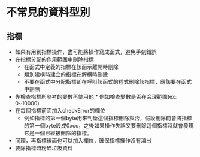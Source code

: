 # 不常見的資料型別
## 指標
* 如果有用到指標操作，盡可能將操作寫成函式，避免手刻錯誤
* 在指標分配的作用範圍中刪除指標
	* 在函式中定義的指標在該函示離開時刪除
	* 類別建構時建立的指標在解構時刪除
	* 不要在函式中分配指標卻在呼叫該函式的程式刪除該指標，應該要在函式中刪除
* 先檢查指標所參考的變數再使用他
		* 例如檢查變數是否在合理範圍(ex: 0~10000)
* 在每個指標前面加入checkError的欄位
	* 例如指標的第一個byte用來判斷這個指標刪除與否，假設刪除前會將指標的第一個byte設成0xcc，之後如果操作失誤又要刪除這個指標時就會發現它是一個已經被刪除的指標。
* 同理，再指標後面也可以加入欄位，確保指標操作沒有溢出
* 要除指標時粉碎垃圾資料
<!--stackedit_data:
eyJoaXN0b3J5IjpbMTM2ODE1ODE1OCwxODQyODUzNDIzXX0=
-->